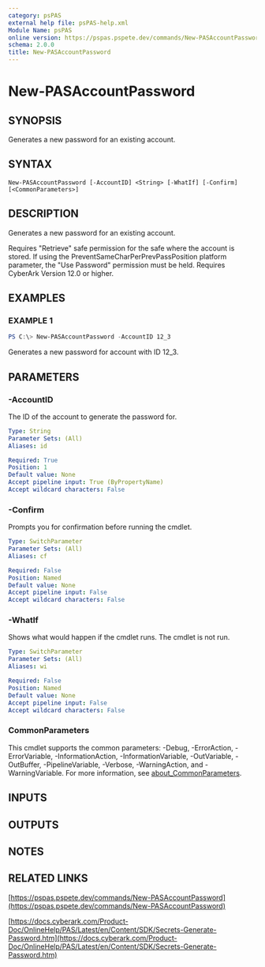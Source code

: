 ```yaml
---
category: psPAS
external help file: psPAS-help.xml
Module Name: psPAS
online version: https://pspas.pspete.dev/commands/New-PASAccountPassword
schema: 2.0.0
title: New-PASAccountPassword
---
```


# New-PASAccountPassword

## SYNOPSIS
Generates a new password for an existing account.

## SYNTAX

```
New-PASAccountPassword [-AccountID] <String> [-WhatIf] [-Confirm] [<CommonParameters>]
```

## DESCRIPTION
Generates a new password for an existing account.

Requires "Retrieve" safe permission for the safe where the account is stored. If using the PreventSameCharPerPrevPassPosition platform parameter, the "Use Password" permission must be held.
Requires CyberArk Version 12.0 or higher.

## EXAMPLES

### EXAMPLE 1
```powershell
PS C:\> New-PASAccountPassword -AccountID 12_3
```

Generates a new password for account with ID 12_3.

## PARAMETERS

### -AccountID
The ID of the account to generate the password for.

```yaml
Type: String
Parameter Sets: (All)
Aliases: id

Required: True
Position: 1
Default value: None
Accept pipeline input: True (ByPropertyName)
Accept wildcard characters: False
```

### -Confirm
Prompts you for confirmation before running the cmdlet.

```yaml
Type: SwitchParameter
Parameter Sets: (All)
Aliases: cf

Required: False
Position: Named
Default value: None
Accept pipeline input: False
Accept wildcard characters: False
```

### -WhatIf
Shows what would happen if the cmdlet runs. The cmdlet is not run.

```yaml
Type: SwitchParameter
Parameter Sets: (All)
Aliases: wi

Required: False
Position: Named
Default value: None
Accept pipeline input: False
Accept wildcard characters: False
```

### CommonParameters
This cmdlet supports the common parameters: -Debug, -ErrorAction, -ErrorVariable, -InformationAction, -InformationVariable, -OutVariable, -OutBuffer, -PipelineVariable, -Verbose, -WarningAction, and -WarningVariable. For more information, see [about_CommonParameters](http://go.microsoft.com/fwlink/?LinkID=113216).

## INPUTS

## OUTPUTS

## NOTES

## RELATED LINKS

[https://pspas.pspete.dev/commands/New-PASAccountPassword](https://pspas.pspete.dev/commands/New-PASAccountPassword)

[https://docs.cyberark.com/Product-Doc/OnlineHelp/PAS/Latest/en/Content/SDK/Secrets-Generate-Password.htm](https://docs.cyberark.com/Product-Doc/OnlineHelp/PAS/Latest/en/Content/SDK/Secrets-Generate-Password.htm)
